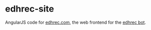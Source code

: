 edhrec-site
===========

AngularJS code for [edhrec.com](http://edhrec.com), the web frontend for the [edhrec bot](https://github.com/donaldpminer/edhrec).
